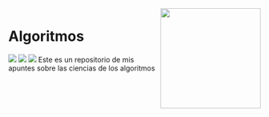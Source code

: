 <img src="https://github.com/gnvidal/Algorithms/blob/ccc42f5492fa8c0aa1a4d6276cdf2d6364e05882/kimelfe.PNG"  width=200 align="right">

# Algoritmos
<img src="https://img.shields.io/badge/Python-FFD43B?style=for-the-badge&logo=python&logoColor=blue">
<img src="https://img.shields.io/badge/LinkedIn-0077B5?style=for-the-badge&logo=linkedin&logoColor=white" href="">
<img src="https://img.shields.io/badge/LinkedIn-0077B5?style=for-the-badge&logo=linkedin&logoColor=white" href="https://www.instagram.com/kimelfe.py/">
Este es un repositorio de mis apuntes sobre las ciencias de los algoritmos 
